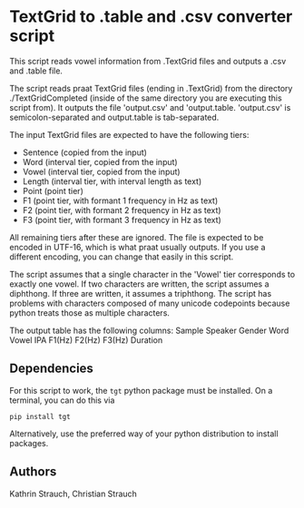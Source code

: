 # TextGrid to .table and .csv converter script

This script reads vowel information from .TextGrid files and outputs a .csv and .table file.

The script reads praat TextGrid files (ending in .TextGrid) from the directory ./TextGridCompleted (inside of
the same directory you are executing this script from).
It outputs the file 'output.csv' and 'output.table.
'output.csv' is semicolon-separated and output.table is tab-separated.

The input TextGrid files are expected to have the following tiers:
   - Sentence (copied from the input)
   - Word (interval tier, copied from the input)
   - Vowel (interval tier, copied from the input)
   - Length (interval tier, with interval length as text)
   - Point (point tier)
   - F1 (point tier, with formant 1 frequency in Hz as text)
   - F2 (point tier, with formant 2 frequency in Hz as text)
   - F3 (point tier, with formant 3 frequency in Hz as text)

All remaining tiers after these are ignored.
The file is expected to be encoded in UTF-16, which is what praat usually outputs. If you use a different encoding,
you can change that easily in this script.

The script assumes that a single character in the 'Vowel' tier corresponds to exactly one vowel. If two characters
are written, the script assumes a diphthong. If three are written, it assumes a triphthong.
The script has problems with characters composed of many unicode codepoints because python treats those as multiple characters.

The output table has the following columns:
Sample	Speaker	Gender	Word	Vowel	IPA	F1(Hz)	F2(Hz)	F3(Hz)	Duration

## Dependencies

For this script to work, the `tgt` python package must be installed.
On a terminal, you can do this via
```
pip install tgt
```
Alternatively, use the preferred way of your python distribution to install packages. 

## Authors
Kathrin Strauch, Christian Strauch